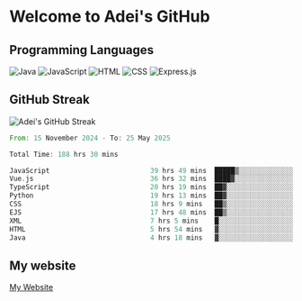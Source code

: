 # Welcome to Adei's GitHub

## Programming Languages
![Java](https://img.shields.io/badge/Java-007396?style=flat-square&logo=java&logoColor=white)
![JavaScript](https://img.shields.io/badge/JavaScript-F7DF1E?style=flat-square&logo=javascript&logoColor=black)
![HTML](https://img.shields.io/badge/HTML-E34F26?style=flat-square&logo=html5&logoColor=white)
![CSS](https://img.shields.io/badge/CSS-1572B6?style=flat-square&logo=css3&logoColor=white)
![Express.js](https://img.shields.io/badge/Express.js-000000?style=flat-square&logo=express&logoColor=white)


## GitHub Streak
![Adei's GitHub Streak](https://github-readme-streak-stats.herokuapp.com/?user=AdeiTamayo&hide_border=true)

<!--START_SECTION:waka-->

```rust
From: 15 November 2024 - To: 25 May 2025

Total Time: 188 hrs 30 mins

JavaScript                         39 hrs 49 mins  █████▒░░░░░░░░░░░░░░░░░░░   20.94 %
Vue.js                             36 hrs 32 mins  ████▓░░░░░░░░░░░░░░░░░░░░   19.22 %
TypeScript                         20 hrs 19 mins  ██▓░░░░░░░░░░░░░░░░░░░░░░   10.69 %
Python                             19 hrs 13 mins  ██▓░░░░░░░░░░░░░░░░░░░░░░   10.11 %
CSS                                18 hrs 9 mins   ██▒░░░░░░░░░░░░░░░░░░░░░░   09.55 %
EJS                                17 hrs 48 mins  ██▒░░░░░░░░░░░░░░░░░░░░░░   09.37 %
XML                                7 hrs 5 mins    █░░░░░░░░░░░░░░░░░░░░░░░░   03.73 %
HTML                               5 hrs 54 mins   ▓░░░░░░░░░░░░░░░░░░░░░░░░   03.11 %
Java                               4 hrs 18 mins   ▓░░░░░░░░░░░░░░░░░░░░░░░░   02.26 %
```

<!--END_SECTION:waka-->

## My website
[My Website](https://adei.eus)


